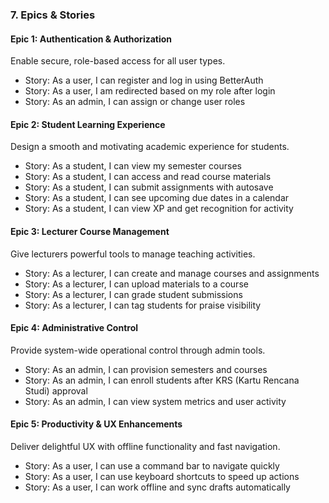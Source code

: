 ### 7. Epics & Stories

#### Epic 1: Authentication & Authorization

Enable secure, role-based access for all user types.

* Story: As a user, I can register and log in using BetterAuth
* Story: As a user, I am redirected based on my role after login
* Story: As an admin, I can assign or change user roles

#### Epic 2: Student Learning Experience

Design a smooth and motivating academic experience for students.

* Story: As a student, I can view my semester courses
* Story: As a student, I can access and read course materials
* Story: As a student, I can submit assignments with autosave
* Story: As a student, I can see upcoming due dates in a calendar
* Story: As a student, I can view XP and get recognition for activity

#### Epic 3: Lecturer Course Management

Give lecturers powerful tools to manage teaching activities.

* Story: As a lecturer, I can create and manage courses and assignments
* Story: As a lecturer, I can upload materials to a course
* Story: As a lecturer, I can grade student submissions
* Story: As a lecturer, I can tag students for praise visibility

#### Epic 4: Administrative Control

Provide system-wide operational control through admin tools.

* Story: As an admin, I can provision semesters and courses
* Story: As an admin, I can enroll students after KRS (Kartu Rencana Studi) approval
* Story: As an admin, I can view system metrics and user activity

#### Epic 5: Productivity & UX Enhancements

Deliver delightful UX with offline functionality and fast navigation.

* Story: As a user, I can use a command bar to navigate quickly
* Story: As a user, I can use keyboard shortcuts to speed up actions
* Story: As a user, I can work offline and sync drafts automatically
